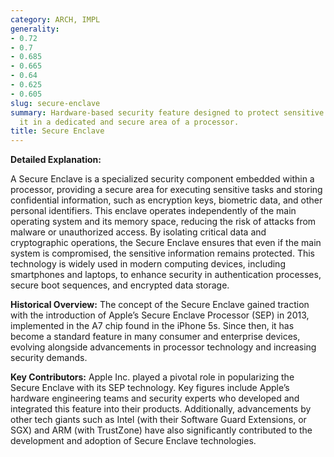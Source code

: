 ```yaml
---
category: ARCH, IMPL
generality:
- 0.72
- 0.7
- 0.685
- 0.665
- 0.64
- 0.625
- 0.605
slug: secure-enclave
summary: Hardware-based security feature designed to protect sensitive data by isolating
  it in a dedicated and secure area of a processor.
title: Secure Enclave
---
```


**Detailed Explanation:**

A Secure Enclave is a specialized security component embedded within a processor, providing a secure area for executing sensitive tasks and storing confidential information, such as encryption keys, biometric data, and other personal identifiers. This enclave operates independently of the main operating system and its memory space, reducing the risk of attacks from malware or unauthorized access. By isolating critical data and cryptographic operations, the Secure Enclave ensures that even if the main system is compromised, the sensitive information remains protected. This technology is widely used in modern computing devices, including smartphones and laptops, to enhance security in authentication processes, secure boot sequences, and encrypted data storage.

  

**Historical Overview:**
The concept of the Secure Enclave gained traction with the introduction of Apple’s Secure Enclave Processor (SEP) in 2013, implemented in the A7 chip found in the iPhone 5s. Since then, it has become a standard feature in many consumer and enterprise devices, evolving alongside advancements in processor technology and increasing security demands.

  

**Key Contributors:**
Apple Inc. played a pivotal role in popularizing the Secure Enclave with its SEP technology. Key figures include Apple’s hardware engineering teams and security experts who developed and integrated this feature into their products. Additionally, advancements by other tech giants such as Intel (with their Software Guard Extensions, or SGX) and ARM (with TrustZone) have also significantly contributed to the development and adoption of Secure Enclave technologies.